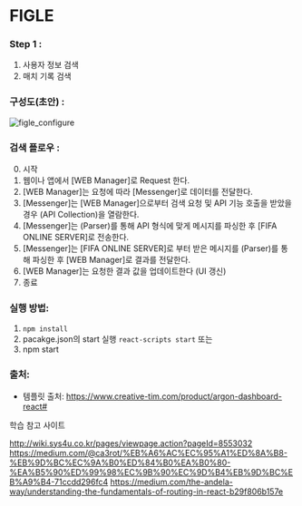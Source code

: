 # FIGLE

### Step 1 : 
1. 사용자 정보 검색
2. 매치 기록 검색 

### 구성도(초안) :

![figle_configure](https://user-images.githubusercontent.com/20256618/71319993-9b9d2080-24e8-11ea-9768-714bddb8f14e.jpg)


### 검색 플로우 :

0. 시작
1. 웹이나 앱에서 [WEB Manager]로 Request 한다.
2. [WEB Manager]는 요청에 따라 [Messenger]로 데이터를 전달한다.
3. [Messenger]는 [WEB Manager]으로부터 검색 요청 및 API 기능 호출을 받았을 경우 (API Collection)을 열람한다.
4. [Messenger]는 (Parser)를 통해 API 형식에 맞게 메시지를 파싱한 후 [FIFA ONLINE SERVER]로 전송한다.
5. [Messenger]는 [FIFA ONLINE SERVER]로 부터 받은 메시지를 (Parser)를 통해 파싱한 후 [WEB Manager]로 결과를 전달한다.
6. [WEB Manager]는 요청한 결과 값을 업데이트한다 (UI 갱신)
7. 종료

### 실행 방법:
1. ```npm install```
2. pacakge.json의 start 실행 
   ```react-scripts start```
또는
2. npm start

### 출처:
- 템플릿 출처: https://www.creative-tim.com/product/argon-dashboard-react#

학습 참고 사이트

http://wiki.sys4u.co.kr/pages/viewpage.action?pageId=8553032
https://medium.com/@ca3rot/%EB%A6%AC%EC%95%A1%ED%8A%B8-%EB%9D%BC%EC%9A%B0%ED%84%B0%EA%B0%80-%EA%B5%90%ED%99%98%EC%9B%90%EC%9D%B4%EB%9D%BC%EB%A9%B4-71ccdd296fc4
https://medium.com/the-andela-way/understanding-the-fundamentals-of-routing-in-react-b29f806b157e 